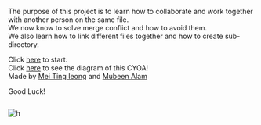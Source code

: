 The purpose of this project is to learn how to collaborate and work together with another person on the same file.  
We now know to solve merge conflict and how to avoid them.  
We also learn how to link different files together and how to create sub-directory.  

Click [here](morning.md) to start.  
Click [here](https://docs.google.com/drawings/d/1ydv2p_utWHEhFh_UTmt-LI3PEJzJmPrtcQkzg3Ew2q8/edit) to see the diagram of this CYOA!  
Made by [Mei Ting Ieong](https://github.com/meitingi2005) and [Mubeen Alam](https://github.com/mubeena5464)  

Good Luck!  


<html>
<head>
  <meta http-equiv="Content-Type" content="text/html; charset=utf-8"/>
  <title></title>
  <LINK href="styles.css" rel="stylesheet" type="text/css">
</head>

<body>

<img src="http://4.bp.blogspot.com/-ceP_GoOG8qo/Ta4eUzf078I/AAAAAAAAAFU/vGCPq2Lc_Ao/s1600/baby-praying.jpg" id="octocat" alt="" />

</body>
</html>

![h](../images/baby-praying.jpg)